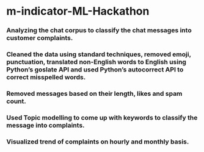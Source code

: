 # m-indicator-ML-Hackathon
### Analyzing the chat corpus to classify the chat messages into customer complaints.
### Cleaned the data using standard techniques, removed emoji, punctuation, translated non-English words to English using Python’s goslate API and used Python’s autocorrect API to correct misspelled words.
### Removed messages based on their length, likes and spam count. 
### Used Topic modelling to come up with keywords to classify the message into complaints. 
### Visualized trend of complaints on hourly and monthly basis.

